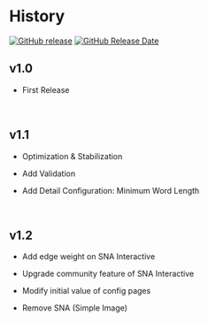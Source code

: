 # History

[![GitHub release](https://img.shields.io/github/release/DevBruce/IDEA.svg)](https://github.com/DevBruce/IDEA/releases)
[![GitHub Release Date](https://img.shields.io/github/release-date/DevBruce/IDEA.svg)](https://github.com/DevBruce/IDEA/releases)

## v1.0

- First Release

<br>

## v1.1

- Optimization & Stabilization

- Add Validation

- Add Detail Configuration: Minimum Word Length

<br>

## v1.2

- Add edge weight on SNA Interactive

- Upgrade community feature of SNA Interactive

- Modify initial value of config pages

- Remove SNA (Simple Image)
